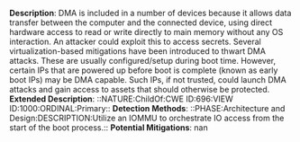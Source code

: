 **Description**: DMA is included in a number of devices because it allows data transfer between the computer and the connected device, using direct hardware access to read or write directly to main memory without any OS interaction. An attacker could exploit this to access secrets. Several virtualization-based mitigations have been introduced to thwart DMA attacks. These are usually configured/setup during boot time. However, certain IPs that are powered up before boot is complete (known as early boot IPs) may be DMA capable. Such IPs, if not trusted, could launch DMA attacks and gain access to assets that should otherwise be protected.
**Extended Description**: ::NATURE:ChildOf:CWE ID:696:VIEW ID:1000:ORDINAL:Primary::
**Detection Methods**: ::PHASE:Architecture and Design:DESCRIPTION:Utilize an IOMMU to orchestrate IO access from the start of the boot process.::
**Potential Mitigations**: nan